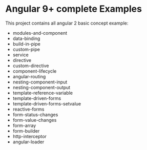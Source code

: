 # Angular 9+ complete Examples
This project contains all angular 2 basic concept example:
  * modules-and-component
  * data-binding
  * build-in-pipe
  * custom-pipe
  * service
  * directive
  * custom-directive
  * component-lifecycle
  * angular-routing
  * nesting-component-input
  * nesting-component-output
  * template-reference-variable
  * template-driven-forms
  * template-driven-forms-setvalue
  * reactive-forms
  * form-status-changes
  * form-value-changes
  * form-array
  * form-builder
  * http-interceptor
  * angular-loader
